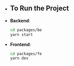 - ## To Run the Project

- **Backend**: 
  ```bash
  cd packages/be
  yarn start
  ```

- **Frontend**: 
  ```bash
  cd packages/fe
  yarn dev
  ```
